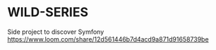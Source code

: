 # WILD-SERIES
Side project to discover Symfony
https://www.loom.com/share/12d561446b7d4acd9a871d91658739be
